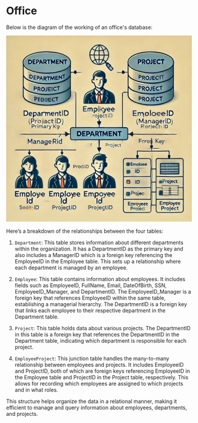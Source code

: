 # Office

Below is the diagram of the working of an office's database:

<img src="img-001.webp"/>

Here’s a breakdown of the relationships between the four tables:

1. `Department`: This table stores information about different departments within the organization. It has a DepartmentID as the primary key and also includes a ManagerID which is a foreign key referencing the EmployeeID in the Employee table. This sets up a relationship where each department is managed by an employee.

2. `Employee`: This table contains information about employees. It includes fields such as EmployeeID, FullName, Email, DateOfBirth, SSN, EmployeeID_Manager, and DepartmentID. The EmployeeID_Manager is a foreign key that references EmployeeID within the same table, establishing a managerial hierarchy. The DepartmentID is a foreign key that links each employee to their respective department in the Department table.

3. `Project`: This table holds data about various projects. The DepartmentID in this table is a foreign key that references the DepartmentID in the Department table, indicating which department is responsible for each project.

4. `EmployeeProject`: This junction table handles the many-to-many relationship between employees and projects. It includes EmployeeID and ProjectID, both of which are foreign keys referencing EmployeeID in the Employee table and ProjectID in the Project table, respectively. This allows for recording which employees are assigned to which projects and in what roles.

This structure helps organize the data in a relational manner, making it efficient to manage and query information about employees, departments, and projects.
